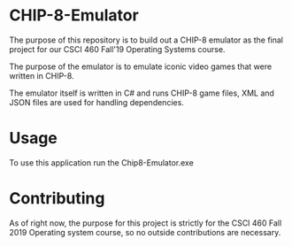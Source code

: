 ﻿# CHIP-8-Emulator
The purpose of this repository is to build out a CHIP-8 emulator as the final project for our CSCI 460 Fall'19 Operating Systems course.

The purpose of the emulator is to emulate iconic video games that were written in CHIP-8.

The emulator itself is written in C# and runs CHIP-8 game files, XML and JSON files are used for handling dependencies.

# Usage
To use this application run the Chip8-Emulator.exe 

# Contributing 
As of right now, the purpose for this project is strictly for the CSCI 460 Fall 2019 Operating system course, so no outside contributions are necessary. 
